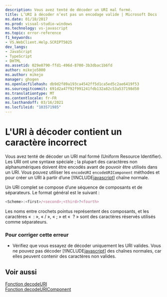 ```yaml
---
description: Vous avez tenté de décoder un URI mal formé.
title: L’URI à décoder n’est pas un encodage valide | Microsoft Docs
ms.date: 01/18/2017
ms.prod: visual-studio-windows
ms.technology: vs-javascript
ms.topic: error-reference
f1_keywords:
- VS.WebClient.Help.SCRIPT5025
dev_langs:
- JavaScript
- TypeScript
- DHTML
ms.assetid: 029e0790-ffd1-496d-8700-3b3dbac1b6fd
author: mikejo5000
ms.author: mikejo
manager: ghogen
ms.openlocfilehash: db9d2f89a193ca4542ff5d1ca5ed5c2ae6419f53
ms.sourcegitcommit: 691d2a47f92f991241fdb132a82c53a537198d50
ms.translationtype: MT
ms.contentlocale: fr-FR
ms.lasthandoff: 03/16/2021
ms.locfileid: "103571985"
---
```

# <a name="the-uri-to-be-decoded-is-not-a-valid-encoding"></a>L'URI à décoder contient un caractère incorrect
Vous avez tenté de décoder un URI mal formé (Uniform Resource Identifier). Les URI ont une syntaxe spéciale ; la plupart des caractères non alphanumériques doivent être encodés avant de pouvoir être utilisés dans un URI. Vous pouvez utiliser les `encodeURI` `encodeURIComponent` méthodes et pour créer un URI à partir d’une [!INCLUDE[javascript](../../javascript/includes/javascript-md.md)] chaîne normale.  
  
 Un URI complet se compose d’une séquence de composants et de séparateurs. Le format général est le suivant :  
  
```JavaScript  
<Scheme>:<first>/<second>;<third>?<fourth>  
```  
  
 Les noms entre crochets pointus représentent des composants, et les caractères «  : », « / », « ; » et «  ? » sont des caractères réservés utilisés comme séparateurs.  
  
### <a name="to-correct-this-error"></a>Pour corriger cette erreur  
  
- Vérifiez que vous essayez de décoder uniquement les URI valides. Vous ne pouvez pas décoder [!INCLUDE[javascript](../../javascript/includes/javascript-md.md)] des chaînes normales, car elles peuvent contenir des caractères non valides.  
  
## <a name="see-also"></a>Voir aussi  
 [Fonction decodeURI](https://developer.mozilla.org/docs/Web/JavaScript/Reference/Global_Objects/decodeuri)   
 [Fonction decodeURIComponent](https://developer.mozilla.org/docs/Web/JavaScript/Reference/Global_Objects/decodeuricomponent)
